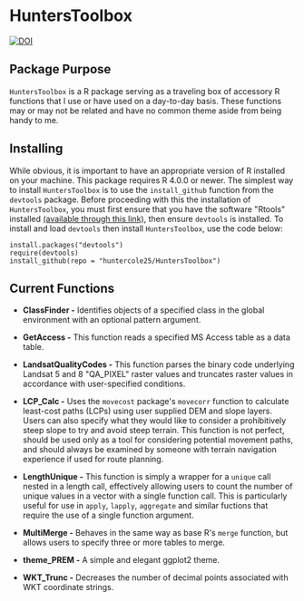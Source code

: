 # **HuntersToolbox**

<a href="https://zenodo.org/badge/latestdoi/268901372"><img src="https://zenodo.org/badge/268901372.svg" alt="DOI"></a>

## Package Purpose

`HuntersToolbox` is a R package serving as a traveling box of accessory R functions that I use or have used on a day-to-day basis. These functions may or may not be related and have no common theme aside from being handy to me.

## Installing

While obvious, it is important to have an appropriate version of R installed on your machine. This package requires R 4.0.0 or newer. The simplest way to install `HuntersToolbox` is to use the `install_github` function from the `devtools` package. Before proceeding with this the installation of `HuntersToolbox`, you must first ensure that you have the software "Rtools" installed [(available through this link)](https://cran.r-project.org/bin/windows/Rtools/), then ensure `devtools` is installed. To install and load `devtools` then install `HuntersToolbox`, use the code below:

```{r}
install.packages("devtools")
require(devtools)
install_github(repo = "huntercole25/HuntersToolbox")
```

## Current Functions

-   **ClassFinder -** Identifies objects of a specified class in the global environment with an optional pattern argument.

-   **GetAccess -** This function reads a specified MS Access table as a data table.

-   **LandsatQualityCodes -** This function parses the binary code underlying Landsat 5 and 8 "QA_PIXEL" raster values and truncates raster values in accordance with user-specified conditions.

-   **LCP_Calc -** Uses the `movecost` package's `movecorr` function to calculate least-cost paths (LCPs) using user supplied DEM and slope layers. Users can also specify what they would like to consider a prohibitively steep slope to try and avoid steep terrain. This function is not perfect, should be used only as a tool for considering potential movement paths, and should always be examined by someone with terrain navigation experience if used for route planning.

-   **LengthUnique -** This function is simply a wrapper for a `unique` call nested in a length call, effectively allowing users to count the number of unique values in a vector with a single function call. This is particularly useful for use in `apply`, `lapply`, `aggregate` and similar fuctions that require the use of a single function argument.

-   **MultiMerge -** Behaves in the same way as base R's `merge` function, but allows users to specify three or more tables to merge.

-   **theme_PREM -** A simple and elegant ggplot2 theme.

-   **WKT_Trunc -** Decreases the number of decimal points associated with WKT coordinate strings.
